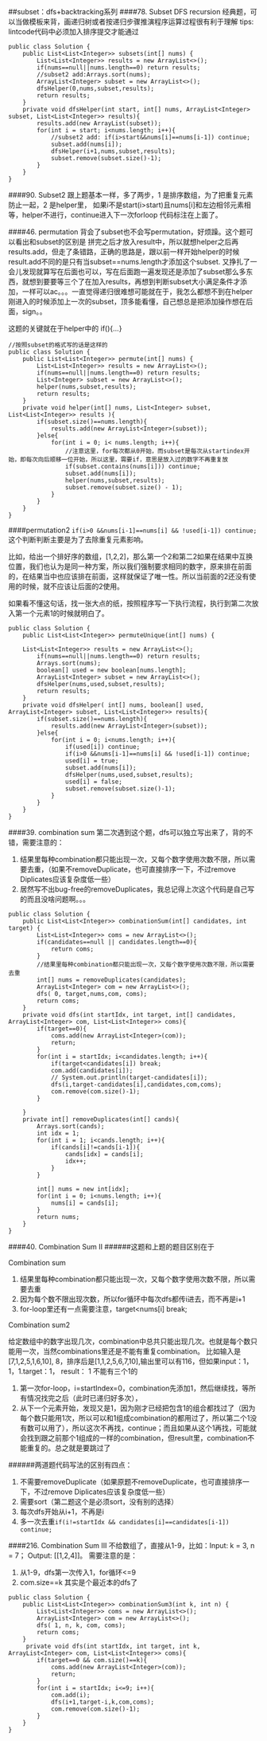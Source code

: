 ##subset：dfs+backtracking系列
####78. Subset
DFS recursion 经典题，可以当做模板来背，画递归树或者按递归步骤推演程序运算过程很有利于理解
tips: lintcode代码中必须加入排序提交才能通过
```
public class Solution {
    public List<List<Integer>> subsets(int[] nums) {
        List<List<Integer>> results = new ArrayList<>();
        if(nums==null||nums.length==0) return results;
        //subset2 add:Arrays.sort(nums);
        ArrayList<Integer> subset = new ArrayList<>();
        dfsHelper(0,nums,subset,results);
        return results;
    }
    private void dfsHelper(int start, int[] nums, ArrayList<Integer> subset, List<List<Integer>> results){
        results.add(new ArrayList(subset));
        for(int i = start; i<nums.length; i++){
            //subset2 add: if(i>start&&nums[i]==nums[i-1]) continue;
            subset.add(nums[i]);
            dfsHelper(i+1,nums,subset,results);
            subset.remove(subset.size()-1);
        }  
    }
}
```

####90. Subset2
跟上题基本一样，多了两步，1 是排序数组，为了把重复元素防止一起，2 是helper里， 如果i不是start(i>start)且nums[i]和左边相邻元素相等，helper不进行，continue进入下一次forloop
代码标注在上面了。

####46. permutation
背会了subset也不会写permutation，好烦躁。这个题可以看出和subset的区别是 拼完之后才放入result中，所以就想helper之后再results.add，但走了条错路，正确的思路是，跟以前一样开始helper的时候result.add不同的是只有当subset==nums.length才添加这个subset. 又挣扎了一会儿发现就算写在后面也可以，写在后面跑一遍发现还是添加了subset那么多东西，就想到要要等三个了在加入results，再想到判断subset大小满足条件才添加，一样可以ac。。。一直觉得递归很难想可能就在于，我怎么都想不到在helper刚进入的时候添加上一次的subset，顶多能看懂，自己想总是把添加操作想在后面，sign。。

这题的关键就在于helper中的 if(){...}
```
//按照subset的格式写的话是这样的
public class Solution {
    public List<List<Integer>> permute(int[] nums) {
        List<List<Integer>> results = new ArrayList<>();
        if(nums==null||nums.length==0) return results;
        List<Integer> subset = new ArrayList<>();
        helper(nums,subset,results);
        return results;
    }
    private void helper(int[] nums, List<Integer> subset, List<List<Integer>> results ){
        if(subset.size()==nums.length){
            results.add(new ArrayList<Integer>(subset));
        }else{
            for(int i = 0; i< nums.length; i++){
                //注意这里，for每次都从0开始，而subset是每次从startindex开始，即每次向后顺移一位开始，所以这里，需要if，意思是放入过的数字不再重复放
                if(subset.contains(nums[i])) continue;
                subset.add(nums[i]);
                helper(nums,subset,results);
                subset.remove(subset.size() - 1);
            }
        }
    }
}
```

####permutation2
`if(i>0 &&nums[i-1]==nums[i] && !used[i-1]) continue; `这个判断判断主要是为了去除重复元素影响。

比如，给出一个排好序的数组，[1,2,2]，那么第一个2和第二2如果在结果中互换位置，我们也认为是同一种方案，所以我们强制要求相同的数字，原来排在前面的，在结果当中也应该排在前面，这样就保证了唯一性。所以当前面的2还没有使用的时候，就不应该让后面的2使用。

如果看不懂这句话，找一张大点的纸，按照程序写一下执行流程，执行到第二次放入第一个元素1的时候就明白了。
```
public class Solution {
    public List<List<Integer>> permuteUnique(int[] nums) {
        
    List<List<Integer>> results = new ArrayList<>();
        if(nums==null||nums.length==0) return results;
        Arrays.sort(nums);
        boolean[] used = new boolean[nums.length];
        ArrayList<Integer> subset = new ArrayList<>();
        dfsHelper(nums,used,subset,results);
        return results;
    }
    private void dfsHelper( int[] nums, boolean[] used, ArrayList<Integer> subset, List<List<Integer>> results){
        if(subset.size()==nums.length){
            results.add(new ArrayList<Integer>(subset));
        }else{
            for(int i = 0; i<nums.length; i++){
                if(used[i]) continue;
                if(i>0 &&nums[i-1]==nums[i] && !used[i-1]) continue;
                used[i] = true;
                subset.add(nums[i]);
                dfsHelper(nums,used,subset,results);
                used[i] = false;
                subset.remove(subset.size()-1);
            }  
        }
    }
}
```

####39. combination sum
第二次遇到这个题，dfs可以独立写出来了，背的不错，需要注意的：

1. 结果里每种combination都只能出现一次，又每个数字使用次数不限，所以需要去重，（如果不removeDuplicate，也可直接排序一下，不过remove Diplicates应该复杂度低一些）
2. 居然写不出bug-free的removeDuplicates，我总记得上次这个代码是自己写的而且没啥问题啊。。。

```
public class Solution {
    public List<List<Integer>> combinationSum(int[] candidates, int target) {
        List<List<Integer>> coms = new ArrayList<>();
        if(candidates==null || candidates.length==0){
            return coms;
        }
        //结果里每种combination都只能出现一次，又每个数字使用次数不限，所以需要去重
        int[] nums = removeDuplicates(candidates);
        ArrayList<Integer> com = new ArrayList<>();
        dfs( 0, target,nums,com, coms);
        return coms;
    }
    private void dfs(int startIdx, int target, int[] candidates, ArrayList<Integer> com, List<List<Integer>> coms){
        if(target==0){
            coms.add(new ArrayList<Integer>(com));
            return;
        }
        for(int i = startIdx; i<candidates.length; i++){
            if(target<candidates[i]) break;
            com.add(candidates[i]);
            // System.out.println(target-candidates[i]);
            dfs(i,target-candidates[i],candidates,com,coms);
            com.remove(com.size()-1);
        }
        
    }
    private int[] removeDuplicates(int[] cands){
        Arrays.sort(cands);
        int idx = 1;
        for(int i = 1; i<cands.length; i++){
            if(cands[i]!=cands[i-1]){
                cands[idx] = cands[i];
                idx++;
            }
        }
        
        int[] nums = new int[idx];
        for(int i = 0; i<nums.length; i++){
            nums[i] = cands[i];
        }
        return nums;
    }
}
```

####40. Combination Sum II
######这题和上题的题目区别在于

Combination sum

1. 结果里每种combination都只能出现一次，又每个数字使用次数不限，所以需要去重
2. 因为每个数不限出现次数，所以for循环中每次dfs都传i进去，而不再是i+1
3. for-loop里还有一点需要注意，target<nums[i] break;

Combination sum2

给定数组中的数字出现几次，combination中总共只能出现几次。也就是每个数只能用一次，当然combinations里还是不能有重复combination。 比如输入是[7,1,2,5,1,6,10], 8，排序后是[1,1,2,5,6,7,10],输出里可以有116，但如果input：1，1，1.target：1， result： 1 不能有三个1的

1. 第一次for-loop，i=startIndex=0，combination先添加1，然后继续找，等所有情况找完之后（此时已递归好多次），
2. 从下一个元素开始，发现又是1，因为刚才已经把包含1的组合都找过了（因为每个数只能用1次，所以可以和1组成combination的都用过了，所以第二个1没有数可以用了），所以这次不再找，continue；而且如果从这个1再找，可能就会找到跟之前那个1组成的一样的combination，但result里，combination不能重复的。总之就是要跳过了


######两道题代码写法的区别有四点：

1. 不需要removeDuplicate（如果原题不removeDuplicate，也可直接排序一下，不过remove Diplicates应该复杂度低一些）
2. 需要sort（第二题这个是必须sort，没有别的选择）
3. 每次dfs开始从i+1，不再是i
4. 多一次去重`if(i!=startIdx && candidates[i]==candidates[i-1]) continue;`

####216. Combination Sum III
不给数组了，直接从1-9，比如：Input: k = 3, n = 7； Output: [[1,2,4]]。 需要注意的是：

1. 从1-9，dfs第一次传入1，for循环<=9
2. com.size==k
其实是个最近本的dfs了
```
public class Solution {
    public List<List<Integer>> combinationSum3(int k, int n) {
        List<List<Integer>> coms = new ArrayList<>();
        ArrayList<Integer> com = new ArrayList<>();
        dfs( 1, n, k, com, coms);
        return coms;
    }
     private void dfs(int startIdx, int target, int k, ArrayList<Integer> com, List<List<Integer>> coms){
        if(target==0 && com.size()==k){
            coms.add(new ArrayList<Integer>(com));
            return;
        }
        for(int i = startIdx; i<=9; i++){
            com.add(i);
            dfs(i+1,target-i,k,com,coms);
            com.remove(com.size()-1);
        }
    }
}
```



